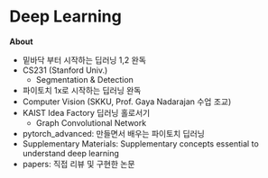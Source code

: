 # Deep Learning


**About**
- 밑바닥 부터 시작하는 딥러닝 1,2 완독
- CS231 (Stanford Univ.)
  - Segmentation & Detection
- 파이토치 1x로 시작하는 딥러닝 완독
- Computer Vision (SKKU, Prof. Gaya Nadarajan 수업 조교)
- KAIST Idea Factory 딥러닝 홀로서기
  - Graph Convolutional Network
- pytorch_advanced: 만들면서 배우는 파이토치 딥러닝
- Supplementary Materials: Supplementary concepts essential to understand deep learning
- papers: 직접 리뷰 및 구현한 논문
